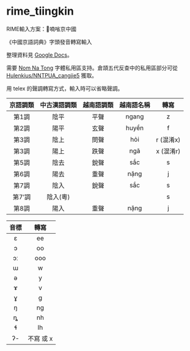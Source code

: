 # rime_tiingkin

RIME輸入方案：𡦂喃㗂京中國

《中國京語詞典》字頭發音轉寫輸入

整理資料見 [Google Docs](https://docs.google.com/spreadsheets/d/1P0wrFTcHTZjjni2Vg2GUu8A1kA1zXTjK)。

需要 [Nom Na Tong](https://github.com/nomfoundation/font) 字體私用區支持。倉頡五代反查中的私用區部分可從 [Hulenkius/NNTPUA_cangjie5](https://github.com/Hulenkius/NNTPUA_cangjie5) 獲取。

用 telex 的聲調轉寫方式，輸入時可以省略聲調。

| 京語調類 | 中古漢語調類 | 越南語調類 | 越南語名稱 | 轉寫 |
| :---: | :---: | :---: | :---: | :---: |
| 第1調 | 陰平 | 平聲 | ngang | z |
| 第2調 | 陽平 | 玄聲 | huyền | f |
| 第3調 | 陰上 | 問聲 | hỏi | r (混淆x) |
| 第3調 | 陽上 | 跌聲 | ngã | x (混淆r) |
| 第5調 | 陰去 | 銳聲 | sắc | s |
| 第6調 | 陽去 | 重聲 | nặng | j |
| 第7調 | 陰入 | 銳聲 | sắc | s |
| 第7’調 | 陰入(粵) |  |  | s |
| 第8調 | 陽入 | 重聲 | nặng | j |

| 音標 | 轉寫 |
| :---: | :---: |
| ɛ | ee |
| ɔ | oo |
| ɔː | ooo |
| ɯ | w |
| ə | y |
| ɤ | v |
| ɣ | ɡ |
| ŋ | ng |
| ȵ | nh |
| ɬ | lh |
| ʔ- | 不寫 或 x |